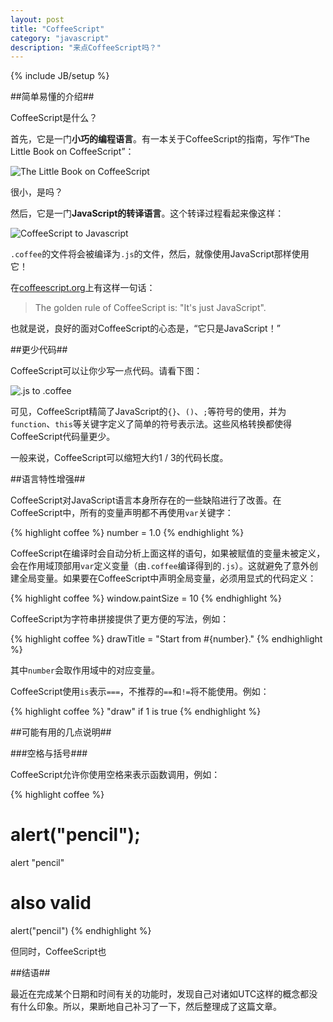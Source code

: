 ```yaml
---
layout: post
title: "CoffeeScript"
category: "javascript"
description: "来点CoffeeScript吗？"
---
```

{% include JB/setup %}

##简单易懂的介绍##

CoffeeScript是什么？

首先，它是一门**小巧的编程语言**。有一本关于CoffeeScript的指南，写作“The Little Book on CoffeeScript”：

![The Little Book on CoffeeScript][img_little_book_cover]

很小，是吗？

然后，它是一门**JavaScript的转译语言**。这个转译过程看起来像这样：

![CoffeeScript to Javascript][img_coffee_simple_compile]

`.coffee`的文件将会被编译为`.js`的文件，然后，就像使用JavaScript那样使用它！

在[coffeescript.org][]上有这样一句话：

 > The golden rule of CoffeeScript is: "It's just JavaScript".

也就是说，良好的面对CoffeeScript的心态是，“它只是JavaScript！”

##更少代码##

CoffeeScript可以让你少写一点代码。请看下图：

![.js to .coffee][img_coffee_less_code]

可见，CoffeeScript精简了JavaScript的`{}`、`()`、`;`等符号的使用，并为`function`、`this`等关键字定义了简单的符号表示法。这些风格转换都使得CoffeeScript代码量更少。

一般来说，CoffeeScript可以缩短大约1 / 3的代码长度。

##语言特性增强##

CoffeeScript对JavaScript语言本身所存在的一些缺陷进行了改善。在CoffeeScript中，所有的变量声明都不再使用`var`关键字：

{% highlight coffee %}
number = 1.0
{% endhighlight %}

CoffeeScript在编译时会自动分析上面这样的语句，如果被赋值的变量未被定义，会在作用域顶部用`var`定义变量（由`.coffee`编译得到的`.js`）。这就避免了意外创建全局变量。如果要在CoffeeScript中声明全局变量，必须用显式的代码定义：

{% highlight coffee %}
window.paintSize = 10
{% endhighlight %}

CoffeeScript为字符串拼接提供了更方便的写法，例如：

{% highlight coffee %}
drawTitle = "Start from #{number}."
{% endhighlight %}

其中`number`会取作用域中的对应变量。

CoffeeScript使用`is`表示`===`，不推荐的`==`和`!=`将不能使用。例如：

{% highlight coffee %}
"draw" if 1 is true
{% endhighlight %}

##可能有用的几点说明##

###空格与括号###

CoffeeScript允许你使用空格来表示函数调用，例如：

{% highlight coffee %}
# alert("pencil");
alert "pencil"

# also valid
alert("pencil")
{% endhighlight %}

但同时，CoffeeScript也




##结语##

最近在完成某个日期和时间有关的功能时，发现自己对诸如UTC这样的概念都没有什么印象。所以，果断地自己补习了一下，然后整理成了这篇文章。

[img_little_book_cover]: {{POSTS_IMG_PATH}}/201411/little_book_cover.jpg "The Little Book on CoffeeScript"
[img_coffee_simple_compile]: {{POSTS_IMG_PATH}}/201411/coffee_simple_compile.png "CoffeeScript to Javascript" 
[img_coffee_less_code]: {{POSTS_IMG_PATH}}/201411/coffee_less_code.gif ".js to .coffee" 

[coffeescript.org]: http://coffeescript.org/ "CoffeeScript"

